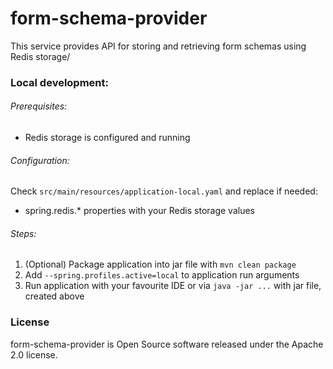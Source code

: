 # form-schema-provider

This service provides API for storing and retrieving form schemas using Redis storage/

### Local development:
###### Prerequisites:
* Redis storage is configured and running

###### Configuration:
Check `src/main/resources/application-local.yaml` and replace if needed:
  * spring.redis.* properties with your Redis storage values

###### Steps:
1. (Optional) Package application into jar file with `mvn clean package`
2. Add `--spring.profiles.active=local` to application run arguments
3. Run application with your favourite IDE or via `java -jar ...` with jar file, created above

### License
form-schema-provider is Open Source software released under the Apache 2.0 license.
